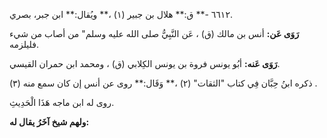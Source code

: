 ٦٦١٢ -** ق:** هلال بن جبير (١) ،** ويُقال:** ابن جبر، بصري.

**رَوَى عَن:** أنس بن مالك (ق) ، عَن النَّبِيُّ صلى الله عليه وسلم" من أصاب من شيء فليلزمه.

**رَوَى عَنه:** أبُو يونس فروة بن يونس الكِلابي (ق) ، ومحمد ابن حمران القيسي.

ذكره ابنُ حِبَّان فِي كتاب "الثقات" (٢) ،** وَقَال:** روى عن أنس إن كان سمع منه (٣) .

روى له ابن ماجه هَذَا الْحَدِيثِ.

**ولهم شيخ آخَرُ يقال له:**